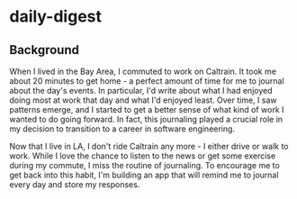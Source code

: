 # daily-digest

## Background
When I lived in the Bay Area, I commuted to work on Caltrain. It took me about 20 minutes to get home - a perfect amount of time for me to journal about the day's events. In particular, I'd write about what I had enjoyed doing most at work that day and what I'd enjoyed least. Over time, I saw patterns emerge, and I started to get a better sense of what kind of work I wanted to do going forward. In fact, this journaling played a crucial role in my decision to transition to a career in software engineering.

Now that I live in LA, I don't ride Caltrain any more - I either drive or walk to work. While I love the chance to listen to the news or get some exercise during my commute, I miss the routine of journaling. To encourage me to get back into this habit, I'm building an app that will remind me to journal every day and store my responses.
